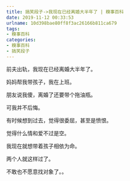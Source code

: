```yaml
---
title: 搞笑段子->我现在已经离婚大半年了 | 糗事百科
date: 2019-11-12 00:33:53
urlname: 10d398bae80ff8f3ac26166b811ca679
tags: 
- 糗事百科
categories:
- 糗事百科
- 搞笑段子
---
```

前夫出轨，我现在已经离婚大半年了。

妈妈帮我带孩子，我在上班。

朋友说我傻，离婚了还要带个拖油瓶。

可我并不后悔。

有时候想到过去，觉得很委屈，甚至是愤恨。

觉得什么情和爱不过是空。

我现在就想带着孩子相依为命。

两个人就这样过了。

不敢也不愿意找对象了。。


